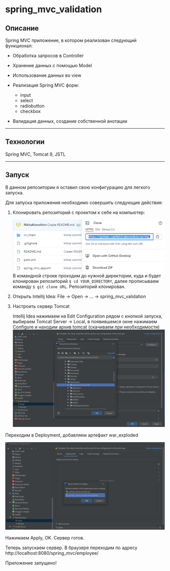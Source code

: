 # spring_mvc_validation

## Описание
Spring MVC приложение, в котором реализован следующий функционал:

- Обработка запросов в Controller
- Хранение данных с помощью Model
- Использование данных во view
- Реализация Spring MVC форм:
    
  - input
  - select
  - radiobutton
  - checkbox  

- Валидация данных, создание собственной анотации
---
## Технологии 
Spring MVC, Tomcat 9, JSTL

---
## Запуск
В данном репозитории я оставил свою конфигурацию для легкого запуска.

Для запуска приложения необходимо совершить следующие действия:

1. Клонировать репозиторий с проектом к себе на компьютер:
    
    ![](screenshots/url.png "Копируем URL")
    В командной строке проходим до нужной директории, куда и будет клонирован репозиторий 
    `$ cd YOUR_DIRECTORY`, далее прописываем команду `$ git clone URL`. Репозиторий клонирован.

2. Открыть Intellij Idea: File -> Open -> ... -> spring_mvc_validation

3. Настроить сервер Tomcat
   
    Intellij Idea нажимаем на Edit Configuration рядом с кнопкой запуска, выбираем Tomcat Server -> Local, в появившемся окне нажимаем Configure и находим архив tomcat (скачиваем при необходимости)
![](screenshots/tomcat2.png)

Переходим в Deployment, добавляем артефакт war_exploded

![](screenshots/tomcat3.png)

Нажимаем Apply, OK. Сервер готов.

Теперь запускаем сервер. В браузере переходим по адресу http://localhost:8080/spring_mvc/employee/

Приложение запущено!
